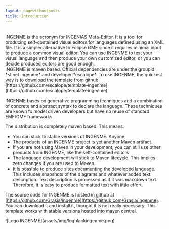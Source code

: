 ```yaml
---
layout: pagewithoutposts
title: Introduction
---
```

<p/>
<br>
INGENME is the acronym for INGENIAS Meta-Editor. It is a tool for producing self-contained visual editors for languages defined using an
XML file. It is a simpler alternative to Eclipse GMF since it requires minimal input to produce a common visual editor. You can use INGENME to test your visual language and then produce your own customized editor, or you can decide produced editors are good enough.
<br>
INGENME is maven based. Official dependencies are under the groupid *sf.net.ingenme* and developer *escalope*. To use INGENME, the quickest way is to download the template from github [https://github.com/escalope/template-ingenme](https://github.com/escalope/template-ingenme)

INGENME bases on generative programming techniques and a combination of concrete and abstract syntax to declare the language. These techniques are known to model driven developers but have no reuse of standard EMF/GMF frameworks. 

The distribution is completely maven based. This means:

- You can stick to stable versions of INGENME. Anyone.
- The products of an INGENME project is yet another Maven artifact. 
- If you are not using Maven in your development, you can still use other products from INGENME, like the self-contained editors
- The language development will stick to Maven lifecycle. This implies zero changes if you are used to Maven. 
- It is possible to produce sites documenting the developed language. This includes snapshots of the diagrams and whatever added text description. Text description is processed as if it was markdown text. Therefore, it is easy to produce formatted text with little effort.

The source code for INGENME is hosted in github at [https://github.com/Grasia/ingenme](https://github.com/Grasia/ingenme). You can download it and install it, thought it is not really necessary. This template works with stable versions hosted into maven central. 

<div style="float:center;margin:0 10px 10px 0" markdown="1">
![Logo INGENME](assets/img/logblackingenme.png)
</div>
